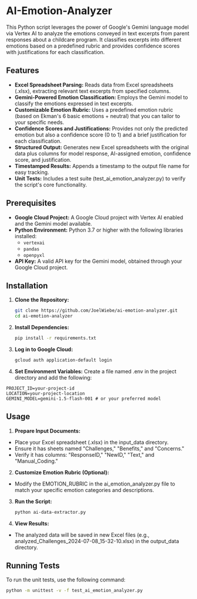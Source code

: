 # AI-Emotion-Analyzer
This Python script leverages the power of Google's Gemini language model via Vertex AI to analyze the emotions conveyed in text excerpts from parent responses about a childcare program. It classifies excerpts into different emotions based on a predefined rubric and provides confidence scores with justifications for each classification.

## Features

- **Excel Spreadsheet Parsing:** Reads data from Excel spreadsheets (.xlsx), extracting relevant text excerpts from specified columns.
- **Gemini-Powered Emotion Classification:** Employs the Gemini model to classify the emotions expressed in text excerpts.
- **Customizable Emotion Rubric:**  Uses a predefined emotion rubric (based on Ekman's 6 basic emotions + neutral) that you can tailor to your specific needs.
- **Confidence Scores and Justifications:** Provides not only the predicted emotion but also a confidence score (0 to 1) and a brief justification for each classification.
- **Structured Output:** Generates new Excel spreadsheets with the original data plus columns for model response, AI-assigned emotion, confidence score, and justification.
- **Timestamped Results:** Appends a timestamp to the output file name for easy tracking.
- **Unit Tests:** Includes a test suite (test_ai_emotion_analyzer.py) to verify the script's core functionality.
  
## Prerequisites

- **Google Cloud Project:**  A Google Cloud project with Vertex AI enabled and the Gemini model available.
- **Python Environment:** Python 3.7 or higher with the following libraries installed:
    - `vertexai`
    - `pandas`
    - `openpyxl`
- **API Key:**  A valid API key for the Gemini model, obtained through your Google Cloud project.

## Installation

1. **Clone the Repository:**
   ```bash
   git clone https://github.com/JoelWiebe/ai-emotion-analyzer.git
   cd ai-emotion-analyzer
   ```

2. **Install Dependencies:**
   ```bash
   pip install -r requirements.txt
   ```

3. **Log in to Google Cloud:** 
   ```bash
   gcloud auth application-default login
   ```

4. **Set Environment Variables:**
Create a file named .env in the project directory and add the following:
```
PROJECT_ID=your-project-id
LOCATION=your-project-location
GEMINI_MODEL=gemini-1.5-flash-001 # or your preferred model
```

## Usage
1. **Prepare Input Documents:**
- Place your Excel spreadsheet (.xlsx) in the input_data directory.
- Ensure it has sheets named "Challenges," "Benefits," and "Concerns."
- Verify it has columns: "ResponseID," "NewID," "Text," and "Manual_Coding."

2. **Customize Emotion Rubric (Optional):**
- Modify the EMOTION_RUBRIC in the ai_emotion_analyzer.py file to match your specific emotion categories and descriptions.

3. **Run the Script:**
   ```bash
   python ai-data-extractor.py
   ```

4. **View Results:**
- The analyzed data will be saved in new Excel files (e.g., analyzed_Challenges_2024-07-08_15-32-10.xlsx) in the output_data directory.

## Running Tests
To run the unit tests, use the following command:
   ```bash
   python -m unittest -v -f test_ai_emotion_analyzer.py  
   ```
